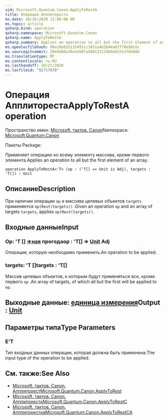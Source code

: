 ```yaml
---
uid: Microsoft.Quantum.Canon.ApplyToRestA
title: Операция Апплитореста
ms.date: 10/26/2020 12:00:00 AM
ms.topic: article
qsharp.kind: operation
qsharp.namespace: Microsoft.Quantum.Canon
qsharp.name: ApplyToRestA
qsharp.summary: Applies an operation to all but the first element of an array.
ms.openlocfilehash: 99a18e835115491cc3451a4e3b44a6ff70e9dc6c
ms.sourcegitcommit: 29e0d88a30e4166fa580132124b0eb57e1f0e986
ms.translationtype: MT
ms.contentlocale: ru-RU
ms.lasthandoff: 10/27/2020
ms.locfileid: "92717078"
---
```

# <a name="applytoresta-operation"></a><span data-ttu-id="00526-102">Операция Апплитореста</span><span class="sxs-lookup"><span data-stu-id="00526-102">ApplyToRestA operation</span></span>

<span data-ttu-id="00526-103">Пространство имен: [Microsoft. тактов. Canon](xref:Microsoft.Quantum.Canon)</span><span class="sxs-lookup"><span data-stu-id="00526-103">Namespace: [Microsoft.Quantum.Canon](xref:Microsoft.Quantum.Canon)</span></span>

<span data-ttu-id="00526-104">Пакеты [](https://nuget.org/packages/)</span><span class="sxs-lookup"><span data-stu-id="00526-104">Package: [](https://nuget.org/packages/)</span></span>


<span data-ttu-id="00526-105">Применяет операцию ко всему элементу массива, кроме первого элемента.</span><span class="sxs-lookup"><span data-stu-id="00526-105">Applies an operation to all but the first element of an array.</span></span>

```qsharp
operation ApplyToRestA<'T> (op : ('T[] => Unit is Adj), targets : 'T[]) : Unit
```


## <a name="description"></a><span data-ttu-id="00526-106">Описание</span><span class="sxs-lookup"><span data-stu-id="00526-106">Description</span></span>

<span data-ttu-id="00526-107">При наличии операции `op` и массива целевых объектов `targets` применяется `op(Rest(targets))` .</span><span class="sxs-lookup"><span data-stu-id="00526-107">Given an operation `op` and an array of targets `targets`, applies `op(Rest(targets))`.</span></span>

## <a name="input"></a><span data-ttu-id="00526-108">Входные данные</span><span class="sxs-lookup"><span data-stu-id="00526-108">Input</span></span>

### <a name="op--t--unit-adj"></a><span data-ttu-id="00526-109">Op: 'T [] [=>ная](xref:microsoft.quantum.lang-ref.unit) прогода</span><span class="sxs-lookup"><span data-stu-id="00526-109">op : 'T[] => [Unit](xref:microsoft.quantum.lang-ref.unit) Adj</span></span>

<span data-ttu-id="00526-110">Операция, которую необходимо применить.</span><span class="sxs-lookup"><span data-stu-id="00526-110">An operation to be applied.</span></span>


### <a name="targets--t"></a><span data-ttu-id="00526-111">targets: 'T []</span><span class="sxs-lookup"><span data-stu-id="00526-111">targets : 'T[]</span></span>

<span data-ttu-id="00526-112">Массив целевых объектов, к которым будут применяться все, кроме первого `op` .</span><span class="sxs-lookup"><span data-stu-id="00526-112">An array of targets, of which all but the first will be applied to `op`.</span></span>



## <a name="output--unit"></a><span data-ttu-id="00526-113">Выходные данные: [единица измерения](xref:microsoft.quantum.lang-ref.unit)</span><span class="sxs-lookup"><span data-stu-id="00526-113">Output : [Unit](xref:microsoft.quantum.lang-ref.unit)</span></span>



## <a name="type-parameters"></a><span data-ttu-id="00526-114">Параметры типа</span><span class="sxs-lookup"><span data-stu-id="00526-114">Type Parameters</span></span>

### <a name="t"></a><span data-ttu-id="00526-115">Е</span><span class="sxs-lookup"><span data-stu-id="00526-115">'T</span></span>

<span data-ttu-id="00526-116">Тип входных данных операции, которая должна быть применена.</span><span class="sxs-lookup"><span data-stu-id="00526-116">The input type of the operation to be applied.</span></span>

## <a name="see-also"></a><span data-ttu-id="00526-117">См. также:</span><span class="sxs-lookup"><span data-stu-id="00526-117">See Also</span></span>

- [<span data-ttu-id="00526-118">Microsoft. тактов. Canon. Апплиторест</span><span class="sxs-lookup"><span data-stu-id="00526-118">Microsoft.Quantum.Canon.ApplyToRest</span></span>](xref:Microsoft.Quantum.Canon.ApplyToRest)
- [<span data-ttu-id="00526-119">Microsoft. тактов. Canon. Апплиторестк</span><span class="sxs-lookup"><span data-stu-id="00526-119">Microsoft.Quantum.Canon.ApplyToRestC</span></span>](xref:Microsoft.Quantum.Canon.ApplyToRestC)
- [<span data-ttu-id="00526-120">Microsoft. тактов. Canon. Апплиторестка</span><span class="sxs-lookup"><span data-stu-id="00526-120">Microsoft.Quantum.Canon.ApplyToRestCA</span></span>](xref:Microsoft.Quantum.Canon.ApplyToRestCA)